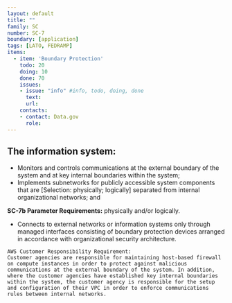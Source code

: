 ```yaml
---
layout: default
title: ""
family: SC
number: SC-7
boundary: [application]
tags: [LATO, FEDRAMP]
items:
  - item: 'Boundary Protection'
    todo: 20
    doing: 10
    done: 70   
    issues:
    - issue: "info" #info, todo, doing, done
      text:
      url:
    contacts:
    - contact: Data.gov
      role:
---
```

## The information system:

* Monitors and controls communications at the external boundary of the system and at key internal boundaries within the system;
* Implements subnetworks for publicly accessible system components that are [Selection: physically; logically] separated from internal organizational networks; and

**SC-7b Parameter Requirements:** physically and/or logically.

* Connects to external networks or information systems only through managed interfaces consisting of boundary protection devices arranged in accordance with organizational security architecture.

```
AWS Customer Responsibility Requirement:
Customer agencies are responsible for maintaining host-based firewall on compute instances in order to protect against malicious communications at the external boundary of the system. In addition, where the customer agencies have established key internal boundaries within the system, the customer agency is responsible for the setup and configuration of their VPC in order to enforce communications rules between internal networks.
```
